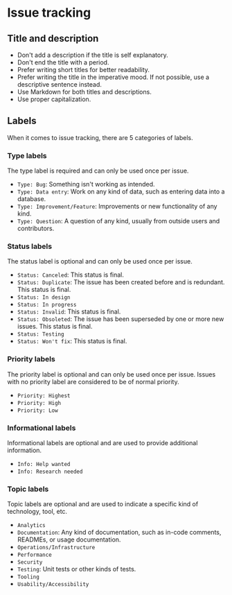 # Issue tracking

## Title and description

- Don't add a description if the title is self explanatory.
- Don't end the title with a period.
- Prefer writing short titles for better readability.
- Prefer writing the title in the imperative mood. If not possible, use a descriptive sentence instead.
- Use Markdown for both titles and descriptions.
- Use proper capitalization.

## Labels

When it comes to issue tracking, there are 5 categories of labels.

### Type labels

The type label is required and can only be used once per issue.

- `Type: Bug`: Something isn't working as intended.
- `Type: Data entry`: Work on any kind of data, such as entering data into a database.
- `Type: Improvement/Feature`: Improvements or new functionality of any kind.
- `Type: Question`: A question of any kind, usually from outside users and contributors.

### Status labels

The status label is optional and can only be used once per issue.

- `Status: Canceled`: This status is final.
- `Status: Duplicate`: The issue has been created before and is redundant. This status is final.
- `Status: In design`
- `Status: In progress`
- `Status: Invalid`: This status is final.
- `Status: Obsoleted`: The issue has been superseded by one or more new issues. This status is final.
- `Status: Testing`
- `Status: Won't fix`: This status is final.

### Priority labels

The priority label is optional and can only be used once per issue. Issues with no priority label are considered to be of normal priority.

- `Priority: Highest`
- `Priority: High`
- `Priority: Low`

### Informational labels

Informational labels are optional and are used to provide additional information.

- `Info: Help wanted`
- `Info: Research needed`

### Topic labels

Topic labels are optional and are used to indicate a specific kind of technology, tool, etc.

- `Analytics`
- `Documentation`: Any kind of documentation, such as in-code comments, READMEs, or usage documentation.
- `Operations/Infrastructure`
- `Performance`
- `Security`
- `Testing`: Unit tests or other kinds of tests.
- `Tooling`
- `Usability/Accessibility`
